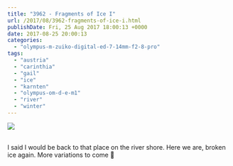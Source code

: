 ```yaml
---
title: "3962 - Fragments of Ice I"
url: /2017/08/3962-fragments-of-ice-i.html
publishDate: Fri, 25 Aug 2017 18:00:13 +0000
date: 2017-08-25 20:00:13
categories: 
  - "olympus-m-zuiko-digital-ed-7-14mm-f2-8-pro"
tags: 
  - "austria"
  - "carinthia"
  - "gail"
  - "ice"
  - "karnten"
  - "olympus-om-d-e-m1"
  - "river"
  - "winter"
---
```

<div class="container">
<div class="center"><a target="_blank" href="https://d25zfm9zpd7gm5.cloudfront.net/1200x1200/2017/20170108_131508_lr.jpg"><img class="webfeedsFeaturedVisual" src="https://d25zfm9zpd7gm5.cloudfront.net/0600x0600/2017/20170108_131508_lr.jpg" /></a></div>
</div>
<br />

I said I would be back to that place on the river shore. Here we are, broken ice again. More variations to come 🙂
